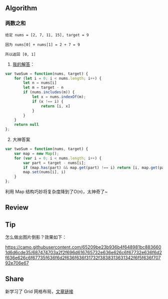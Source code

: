 ## Algorithm

### 两数之和

```
给定 nums = [2, 7, 11, 15], target = 9

因为 nums[0] + nums[1] = 2 + 7 = 9

所以返回 [0, 1]
```

1. [我的解答](https://leetcode-cn.com/submissions/detail/32689224/)：

```js
var twoSum = function(nums, target) {
    for (let i = 0; i < nums.length; i++) {
        let n = nums[i]
        let m = target - n
        if (nums.includes(m)) {
            let x = nums.indexOf(m);
            if (x !== i) {
                return [i, x]
            }
        }
    }
    return null
};
```

2. 大神答案

```js
var twoSum = function(nums, target) {
    var map = new Map();
    for (var i = 0; i < nums.length; i++) {
        var part = target - nums[i];
        if (map.has(part) && map.get(part) !== i) return [i, map.get(part)]    // 避免重复利用同一个元素 
        map.set(nums[i], i)
    }
};
```

利用 Map 结构巧妙将复杂度降到了O(n)，太神奇了~

## Review

## Tip

怎么做出图片倒影？效果如下：

https://camo.githubusercontent.com/65209be23b936b4f648981bc8836601d6d6cde35/687474703a2f2f696d616765732e636e626c6f67732e636f6d2f636e626c6f67735f636f6d2f636f636f31732f3838313631342f6f5f636f70792e706e67


## Share

新学习了 Grid 网格布局，[文章链接](https://juejin.im/post/5da1749cf265da5b86013198)
